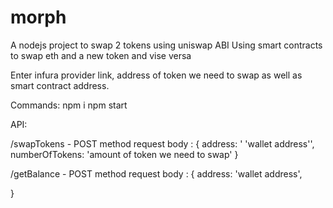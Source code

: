 # morph
A nodejs project to swap 2 tokens using uniswap ABI
Using smart contracts to swap eth and a new  token and vise versa

Enter infura provider link, address of token we need to swap as well as smart contract address.


Commands:
npm i
npm start

API:

/swapTokens - POST method
request body :
{
address: ' 'wallet address'', 
numberOfTokens: 'amount of token we need to swap'
}


/getBalance - POST method
request body :
{
address: 'wallet address', 

}
